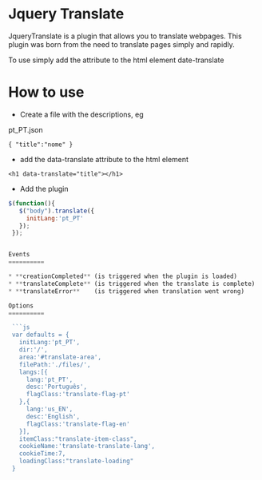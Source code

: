# Jquery Translate #

JqueryTranslate is a plugin that allows you to translate webpages.
This plugin was born from the need to translate pages simply and rapidly.

To use simply add the attribute to the html element date-translate

<h1 data-translate="title"></h1>


How to use
==========


* Create a file with the descriptions, eg

pt_PT.json

`{
  "title":"nome"
}`

* add the data-translate attribute to the html element

`<h1 data-translate="title"></h1>`

* Add the plugin

 ```js
 $(function(){
    $("body").translate({
      initLang:'pt_PT'
    });
  });


Events
==========

* **creationCompleted** (is triggered when the plugin is loaded)
* **translateComplete** (is triggered when the translate is complete)
* **translateError**    (is triggered when translation went wrong)

Options
==========

  ```js
  var defaults = {
    initLang:'pt_PT',
    dir:'/',
    area:'#translate-area',
    filePath:'./files/',
    langs:[{
      lang:'pt_PT',
      desc:'Português',
      flagClass:'translate-flag-pt'
    },{
      lang:'us_EN',
      desc:'English',
      flagClass:'translate-flag-en'
    }],
    itemClass:"translate-item-class",
    cookieName:'translate-translate-lang',
    cookieTime:7,
    loadingClass:"translate-loading"
  }